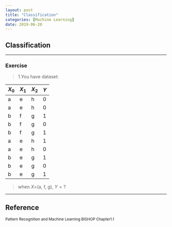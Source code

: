 ```yaml
---
layout: post
title: "Classification"
categories: [Machine Learning]
date: 2019-06-20
---
```


## Classification
---

### Exercise  

>1.You have dataset:

  $X_0$|$X_1$|$X_2$|$Y$
  ---|--|--|--
  a|e|h|0
  a|e|h|0
  b|f|g|1
  b|f|g|0
  b|f|g|1
  a|e|h|1
  a|e|h|0
  b|e|g|1
  b|e|g|0
  b|e|g|1

>when $X=$(a, f, g), $Y=?$



---
<h2>Reference</h2>

<small>Pattern Recognition and Machine Learning BISHOP Chapter1.1</small>
